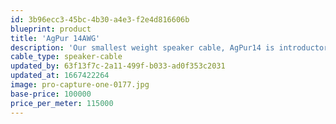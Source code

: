 ```yaml
---
id: 3b96ecc3-45bc-4b30-a4e3-f2e4d816606b
blueprint: product
title: 'AgPur 14AWG'
description: 'Our smallest weight speaker cable, AgPur14 is introductory only in price, as it has high resolution and clarity, and is an affordable choice for highest sensitivity loudspeakers at moderate lengths, and average loads at short cable runs.'
cable_type: speaker-cable
updated_by: 63f13f7c-2a11-499f-b033-ad0f353c2031
updated_at: 1667422264
image: pro-capture-one-0177.jpg
base-price: 100000
price_per_meter: 115000
---
```


